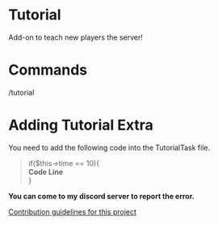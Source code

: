 # Tutorial
Add-on to teach new players the server!


# Commands
/tutorial


# Adding Tutorial Extra
You need to add the following code into the TutorialTask ​​file.
>if($this->time == 10){                                        
>**Code Line**                                        
>}

**You can come to my discord server to report the error.**

[Contribution guidelines for this project](docs/CONTRIBUTING.md)
